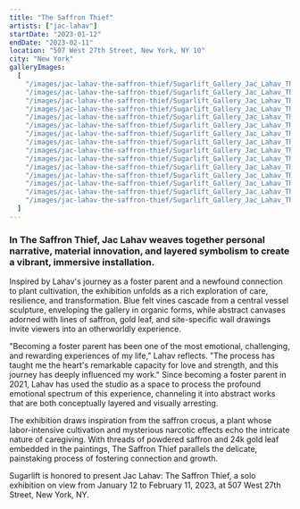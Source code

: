 ```yaml
---
title: "The Saffron Thief"
artists: ["jac-lahav"]
startDate: "2023-01-12"
endDate: "2023-02-11"
location: "507 West 27th Street, New York, NY 10"
city: "New York"
galleryImages:
  [
    "/images/jac-lahav-the-saffron-thief/Sugarlift_Gallery_Jac_Lahav_The_Saffron_Thief_1.jpg",
    "/images/jac-lahav-the-saffron-thief/Sugarlift_Gallery_Jac_Lahav_The_Saffron_Thief_2.jpg",
    "/images/jac-lahav-the-saffron-thief/Sugarlift_Gallery_Jac_Lahav_The_Saffron_Thief_3.jpg",
    "/images/jac-lahav-the-saffron-thief/Sugarlift_Gallery_Jac_Lahav_The_Saffron_Thief_4.jpg",
    "/images/jac-lahav-the-saffron-thief/Sugarlift_Gallery_Jac_Lahav_The_Saffron_Thief_5.jpg",
    "/images/jac-lahav-the-saffron-thief/Sugarlift_Gallery_Jac_Lahav_The_Saffron_Thief_6.jpg",
    "/images/jac-lahav-the-saffron-thief/Sugarlift_Gallery_Jac_Lahav_The_Saffron_Thief_7.jpg",
    "/images/jac-lahav-the-saffron-thief/Sugarlift_Gallery_Jac_Lahav_The_Saffron_Thief_8.jpg",
    "/images/jac-lahav-the-saffron-thief/Sugarlift_Gallery_Jac_Lahav_The_Saffron_Thief_9.jpg",
    "/images/jac-lahav-the-saffron-thief/Sugarlift_Gallery_Jac_Lahav_The_Saffron_Thief_10.jpg",
    "/images/jac-lahav-the-saffron-thief/Sugarlift_Gallery_Jac_Lahav_The_Saffron_Thief_11.jpg",
    "/images/jac-lahav-the-saffron-thief/Sugarlift_Gallery_Jac_Lahav_The_Saffron_Thief_12.jpg",
    "/images/jac-lahav-the-saffron-thief/Sugarlift_Gallery_Jac_Lahav_The_Saffron_Thief_13.jpg",
    "/images/jac-lahav-the-saffron-thief/Sugarlift_Gallery_Jac_Lahav_The_Saffron_Thief_14.jpg",
    "/images/jac-lahav-the-saffron-thief/Sugarlift_Gallery_Jac_Lahav_The_Saffron_Thief_15.jpg",
  ]
---
```


### In The Saffron Thief, Jac Lahav weaves together personal narrative, material innovation, and layered symbolism to create a vibrant, immersive installation.

Inspired by Lahav's journey as a foster parent and a newfound connection to plant cultivation, the exhibition unfolds as a rich exploration of care, resilience, and transformation. Blue felt vines cascade from a central vessel sculpture, enveloping the gallery in organic forms, while abstract canvases adorned with lines of saffron, gold leaf, and site-specific wall drawings invite viewers into an otherworldly experience.

"Becoming a foster parent has been one of the most emotional, challenging, and rewarding experiences of my life," Lahav reflects. "The process has taught me the heart's remarkable capacity for love and strength, and this journey has deeply influenced my work." Since becoming a foster parent in 2021, Lahav has used the studio as a space to process the profound emotional spectrum of this experience, channeling it into abstract works that are both conceptually layered and visually arresting.

The exhibition draws inspiration from the saffron crocus, a plant whose labor-intensive cultivation and mysterious narcotic effects echo the intricate nature of caregiving. With threads of powdered saffron and 24k gold leaf embedded in the paintings, The Saffron Thief parallels the delicate, painstaking process of fostering connection and growth.

Sugarlift is honored to present Jac Lahav: The Saffron Thief, a solo exhibition on view from January 12 to February 11, 2023, at 507 West 27th Street, New York, NY.
